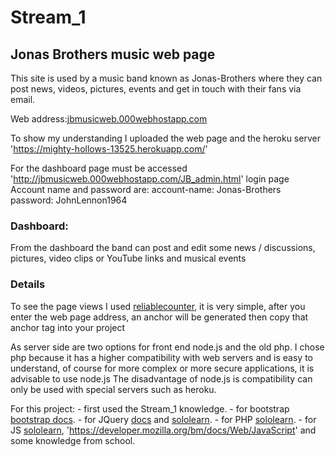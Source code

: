 # Stream_1

## Jonas Brothers music web page

This site is used by a music band known as Jonas-Brothers where they can post news, videos, 
pictures, events and get in touch with their fans via email.

Web address:[jbmusicweb.000webhostapp.com](http://jbmusicweb.000webhostapp.com)

To show my understanding I uploaded the web page and the heroku server 'https://mighty-hollows-13525.herokuapp.com/'

For the dashboard page must be accessed 'http://jbmusicweb.000webhostapp.com/JB_admin.html' login page
Account name and password are:
account-name: Jonas-Brothers
password: JohnLennon1964

### Dashboard:

From the dashboard the band can post and edit some news / discussions, pictures, 
video clips or YouTube links and musical events

### Details

To see the page views I used [reliablecounter](http://www.reliablecounter.com/),
it is very simple, after you enter the web page address, an anchor will be generated
then copy that anchor tag into your project

As server side are two options for front end node.js and the old php.
I chose php because it has a higher compatibility with web servers and is easy to understand,
of course for more complex or more secure applications, it is advisable to use node.js
The disadvantage of node.js is compatibility can only be used with special servers such as heroku.

For this project:
	- first used the Stream_1 knowledge.
	- for bootstrap [bootstrap docs](https://getbootstrap.com/docs/3.3/).
	- for JQuery [docs](http://api.jquery.com/) and [sololearn](https://www.sololearn.com/Courses/).
	- for PHP [sololearn](https://www.sololearn.com/Courses/).
	- for JS [sololearn](https://www.sololearn.com/Courses/), 'https://developer.mozilla.org/bm/docs/Web/JavaScript'
	  and some knowledge from school.



